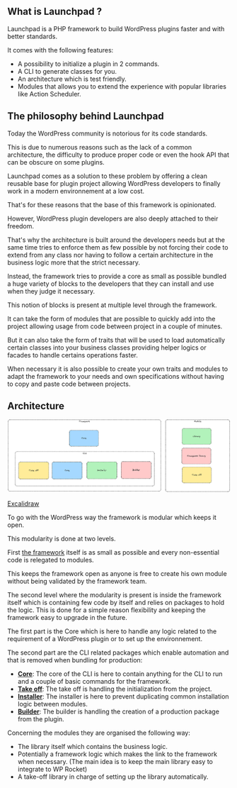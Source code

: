 
## What is Launchpad ?

Launchpad is a PHP framework to build WordPress plugins faster and with better standards.

It comes with the following features:
- A possibility to initialize a plugin in 2 commands.
- A CLI to generate classes for you.
- An architecture which is test friendly.
- Modules that allows you to extend the experience with popular libraries like Action Scheduler.


## The philosophy behind Launchpad

Today the WordPress community is notorious for its code standards.

This is due to numerous reasons such as the lack of a common architecture, the difficulty to produce proper code or even the hook API that can be obscure on some plugins.

Launchpad comes as a solution to these problem by offering a clean reusable base for plugin project allowing WordPress developers to finally work in a modern environnement at a low cost.

That's for these reasons that the base of this framework is opinionated.

However, WordPress plugin developers are also deeply attached to their freedom.

That's why the architecture is built around the developers needs but at the same time tries to enforce them as few possible by not forcing their code to extend from any class nor having to follow a certain architecture in the business logic more that the strict necessary.

Instead, the framework tries to provide a core as small as possible bundled a huge variety of blocks to the developers that they can install and use when they judge it necessary.

This notion of blocks is present at multiple level through the framework.

It can take the form of modules that are possible to quickly add into the project allowing usage from code between project in a couple of minutes.

But it can also take the form of traits that will be used to load automatically certain classes into your business classes providing helper logics or facades to handle certains operations faster.

When necessary it is also possible to create your own traits and modules to adapt the framework to your needs and own specifications without having to copy and paste code between projects.


## Architecture

![Architecture](./_img/architecture.png)

[Excalidraw](https://excalidraw.com/#json=6zfELgdwfMw4qmw0wT_yB,07afeES0sQJdH6zw4N1Awg)


To go with the WordPress way the framework is modular which keeps it open.

This modularity is done at two levels.

First [the framework](https://github.com/wp-launchpad/launchpad) itself is as small as possible and every non-essential code is relegated to modules.

This keeps the framework open as anyone is free to create his own module without being validated by the framework team.

The second level where the modularity is present is inside the framework itself which is containing few code by itself and relies on packages to hold the logic.
This is done for a simple reason flexibility and keeping the framework easy to upgrade in the future.

The first part is the Core which is here to handle any logic related to the requirement of a WordPress plugin or to set up the environnement.

The second part are the CLI related packages which enable automation and that is removed when bundling for production:

- [**Core**](https://github.com/wp-launchpad/core): The core of the CLI is here to contain anything for the CLI to run and a couple of basic commands for the framework.
- [**Take off**](https://github.com/wp-launchpad/take-off): The take off is handling the initialization from the project.
- [**Installer**](https://github.com/wp-launchpad/installer): The installer is here to prevent duplicating common installation logic between modules.
- [**Builder**](https://github.com/wp-launchpad/build): The builder is handling the creation of a production package from the plugin.

Concerning the modules they are organised the following way:
- The library itself which contains the business logic.
- Potentially a framework logic which makes the link to the framework when necessary. (The main idea is to keep the main library easy to integrate to WP Rocket)
- A take-off library in charge of setting up the library automatically.